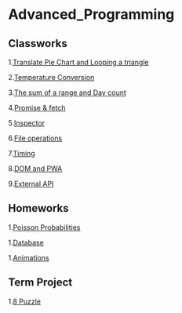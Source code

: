 <!DOCTYPE html>
<html>
<head>
    <link rel="icon" href="https://maeyler.github.io/JS/images/JS.png">
    <link rel="manifest" href="manifest.json">
</head>
<body>
    
# Advanced_Programming

<h2 id="classworks">Classworks</h2>

<p>1.<a href="https://fatihmehmetergin.github.io/Advanced_Programming/CW1.png">Translate Pie Chart and Looping a triangle</a></p>

<p>2.<a href="https://fatihmehmetergin.github.io/Advanced_Programming/CW2_2">Temperature Conversion</a></p>

<p>3.<a href="https://fatihmehmetergin.github.io/Advanced_Programming/CW3.png">The sum of a range and Day count</a></p>

<p>4.<a href="https://fatihmehmetergin.github.io/Advanced_Programming/CW4/cw4.html">Promise & fetch</a></p>

<p>5.<a href="https://fatihmehmetergin.github.io/Advanced_Programming/CW5/work/EloquentJS.html">Inspector</a></p>

<p>6.<a href="https://fatihmehmetergin.github.io/Advanced_Programming/CW6.html">File operations</a></p>

<p>7.<a href="https://fatihmehmetergin.github.io/Advanced_Programming/CW7/CW7.html">Timing</a></p>

<p>8.<a href="https://fatihmehmetergin.github.io/Advanced_Programming/CW8/CW8.html">DOM and PWA</a></p>

<p>9.<a href="https://fatihmehmetergin.github.io/Advanced_Programming/CW9.html">External API</a></p>

<h2 id="classworks">Homeworks</h2>

<p>1.<a href="https://fatihmehmetergin.github.io/Advanced_Programming/HW/HW1/HW1">Poisson Probabilities</a></p>

<p>1.<a href="https://fatihmehmetergin.github.io/Advanced_Programming/HW/HW2/Database.html">Database</a></p>

<p>1.<a href="https://fatihmehmetergin.github.io/Advanced_Programming/HW/HW3/HW3.html">Animations</a></p>

<h2 id="classworks">Term Project</h2>

<p>1.<a href="https://fatihmehmetergin.github.io/Advanced_Programming/Project/puzzle.html">8 Puzzle</a></p>




</body>
</html>
